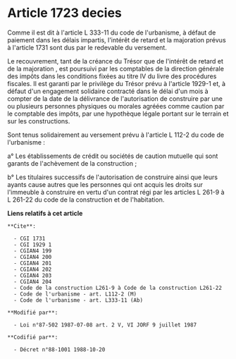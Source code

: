 # Article 1723 decies

Comme il est dit à l'article L 333-11 du code de l'urbanisme, à défaut de paiement dans les délais impartis, l'intérêt de
retard et la majoration prévus à l'article 1731 sont dus par le redevable du versement.

Le recouvrement, tant de la créance du Trésor que de l'intérêt de retard et de la majoration , est poursuivi par les
comptables de la direction générale des impôts dans les conditions fixées au titre IV du livre des procédures fiscales. Il
est garanti par le privilège du Trésor prévu à l'article 1929-1 et, à défaut d'un engagement solidaire contracté dans le
délai d'un mois à compter de la date de la délivrance de l'autorisation de construire par une ou plusieurs personnes
physiques ou morales agréées comme caution par le comptable des impôts, par une hypothèque légale portant sur le terrain et
sur les constructions.

Sont tenus solidairement au versement prévu à l'article L 112-2 du code de l'urbanisme :

a° Les établissements de crédit ou sociétés de caution mutuelle qui sont garants de l'achèvement de la construction ;

b° Les titulaires successifs de l'autorisation de construire ainsi que leurs ayants cause autres que les personnes qui ont
acquis les droits sur l'immeuble à construire en vertu d'un contrat régi par les articles L 261-9 à L 261-22 du code de la
construction et de l'habitation.

**Liens relatifs à cet article**

	**Cite**:

	  - CGI 1731
	  - CGI 1929 1
	  - CGIAN4 199
	  - CGIAN4 200
	  - CGIAN4 201
	  - CGIAN4 202
	  - CGIAN4 203
	  - CGIAN4 204
	  - Code de la construction L261-9 à Code de la construction L261-22
	  - Code de l'urbanisme - art. L112-2 (M)
	  - Code de l'urbanisme - art. L333-11 (Ab)

	**Modifié par**:

	  - Loi n°87-502 1987-07-08 art. 2 V, VI JORF 9 juillet 1987

	**Codifié par**:

	  - Décret n°88-1001 1988-10-20
